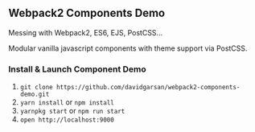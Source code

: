 ## Webpack2 Components Demo

Messing with Webpack2, ES6, EJS, PostCSS...

Modular vanilla javascript components with theme support via PostCSS. 

### Install & Launch Component Demo
1. `git clone https://github.com/davidgarsan/webpack2-components-demo.git`
2. `yarn install` or `npm install`
3. `yarnpkg start` or `npm run start`
4. `open http://localhost:9000`
